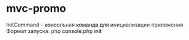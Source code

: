 # mvc-promo

InitCommand - консольная команда для инициализации приложения
Формат запуска: php console.php init
